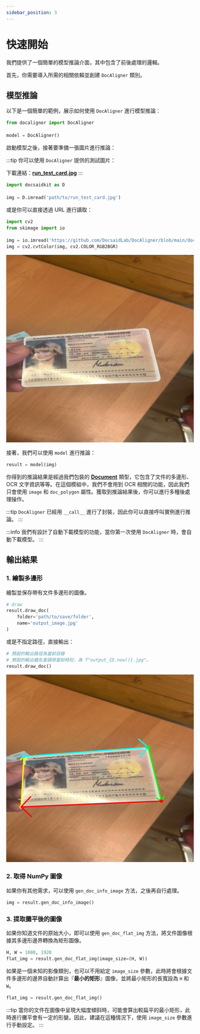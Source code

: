 ```yaml
---
sidebar_position: 3
---
```


# 快速開始

我們提供了一個簡單的模型推論介面，其中包含了前後處理的邏輯。

首先，你需要導入所需的相關依賴並創建 `DocAligner` 類別。

## 模型推論

以下是一個簡單的範例，展示如何使用 `DocAligner` 進行模型推論：

```python
from docaligner import DocAligner

model = DocAligner()
```

啟動模型之後，接著要準備一張圖片進行推論：

:::tip
你可以使用 `DocAligner` 提供的測試圖片：

下載連結：[**run_test_card.jpg**](https://github.com/DocsaidLab/DocAligner/blob/main/docs/run_test_card.jpg)
:::

```python
import docsaidkit as D

img = D.imread('path/to/run_test_card.jpg')
```

或是你可以直接透過 URL 進行讀取：

```python
import cv2
from skimage import io

img = io.imread('https://github.com/DocsaidLab/DocAligner/blob/main/docs/run_test_card.jpg?raw=true')
img = cv2.cvtColor(img, cv2.COLOR_RGB2BGR)
```

![test_card](./resources/run_test_card.jpg)

接著，我們可以使用 `model` 進行推論：

```python
result = model(img)
```

你得到的推論結果是經過我們包裝的 [**Document**](../docsaidkit/funcs/objects/document) 類型，它包含了文件的多邊形、OCR 文字資訊等等。在這個模組中，我們不會用到 OCR 相關的功能，因此我們只會使用 `image` 和 `doc_polygon` 屬性。獲取到推論結果後，你可以進行多種後處理操作。

:::tip
`DocAligner` 已經用 `__call__` 進行了封裝，因此你可以直接呼叫實例進行推論。
:::

:::info
我們有設計了自動下載模型的功能，當你第一次使用 `DocAligner` 時，會自動下載模型。
:::

## 輸出結果

### 1. 繪製多邊形

繪製並保存帶有文件多邊形的圖像。

```python
# draw
result.draw_doc(
    folder='path/to/save/folder',
    name='output_image.jpg'
)
```

或是不指定路徑，直接輸出：

```python
# 預設的輸出路徑為當前目錄
# 預設的輸出檔名會調用當前時刻，為 f"output_{D.now()}.jpg"。
result.draw_doc()
```

![output_image](./resources/flat_result.jpg)

###  2. 取得 NumPy 圖像

如果你有其他需求，可以使用 `gen_doc_info_image` 方法，之後再自行處理。

```python
img = result.gen_doc_info_image()
```

### 3. 提取攤平後的圖像

如果你知道文件的原始大小，即可以使用 `gen_doc_flat_img` 方法，將文件圖像根據其多邊形邊界轉換為矩形圖像。

```python
H, W = 1080, 1920
flat_img = result.gen_doc_flat_img(image_size=(H, W))
```

如果是一個未知的影像類別，也可以不用給定 `image_size` 參數，此時將會根據文件多邊形的邊界自動計算出『**最小的矩形**』圖像，並將最小矩形的長寬設為 `H` 和 `W`。

```python
flat_img = result.gen_doc_flat_img()
```

:::tip
當你的文件在圖像中呈現大幅度傾斜時，可能會算出較扁平的最小矩形，此時進行攤平會有一定的形變。因此，建議在這種情況下，使用 `image_size` 參數進行手動設定。
:::
